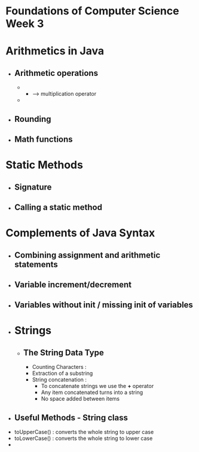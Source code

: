 # Foundations of Computer Science Week 3

# Arithmetics in Java
- ## Arithmetic operations
  -  * --> multiplication operator
  - 
- ## Rounding
- ## Math functions
# Static Methods
- ## Signature
- ## Calling a static method
# Complements of Java Syntax
- ## Combining assignment and arithmetic statements
- ## Variable increment/decrement
- ## Variables without init / missing init of variables
- # Strings
  - ## The String Data Type
    - Counting Characters :
    - Extraction of a substring
    - String concatenation :
      - To concatenate strings we use the **+** operator
      - Any item concatenated turns into a string
      - No space added between items
 -  ## Useful Methods - String class
   - toUpperCase() : converts the whole string to upper case
   - toLowerCase() : converts the whole string to lower case
   - 
